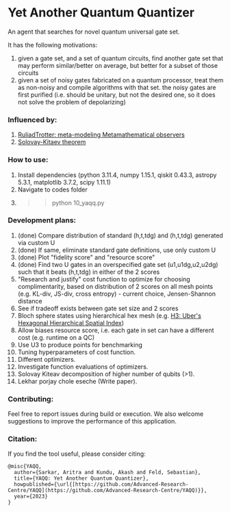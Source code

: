 # Yet Another Quantum Quantizer

An agent that searches for novel quantum universal gate set.

It has the following motivations:
1. given a gate set, and a set of quantum circuits, find another gate set that may perform similar/better on average, but better for a subset of those circuits
2. given a set of noisy gates fabricated on a quantum processor, treat them as non-noisy and compile algorithms with that set. the noisy gates are first purified (i.e. should be unitary, but not the desired one, so it does not solve the problem of depolarizing)

### Influenced by:
1. [RuliadTrotter: meta-modeling Metamathematical observers](https://community.wolfram.com/groups/-/m/t/2575951)
2. [Solovay-Kitaev theorem](https://en.wikipedia.org/wiki/Solovay%E2%80%93Kitaev_theorem)

### How to use:
1. Install dependencies (python 3.11.4, numpy 1.15.1, qiskit 0.43.3, astropy 5.3.1, matplotlib 3.7.2, scipy 1.11.1)
2. Navigate to codes folder
3. >> python 10_yaqq.py

### Development plans:
1. (done) Compare distribution of standard (h,t,tdg) and (h,t,tdg) generated via custom U
2. (done) If same, eliminate standard gate definitions, use only custom U
3. (done) Plot "fidelity score" and "resource score"
4. (done) Find two U gates in an overspecified gate set (u1,u1dg,u2,u2dg) such that it beats (h,t,tdg) in either of the 2 scores
5. "Research and justify" cost function to optimize for choosing complimentarity, based on distribution of 2 scores on all mesh points (e.g. KL-div, JS-div, cross entropy) - current choice, Jensen-Shannon distance
6. See if tradeoff exists between gate set size and 2 scores
7. Bloch sphere states using hierarchical hex mesh (e.g. [H3: Uber's Hexagonal Hierarchical Spatial Index](https://github.com/uber/h3))
8. Allow biases resource score, i.e. each gate in set can have a different cost (e.g. runtime on a QC)
9. Use U3 to produce points for benchmarking
10. Tuning hyperparameters of cost function.
11. Different optimizers.
12. Investigate function evaluations of optimizers.
13. Solovay Kiteav decomposition of higher number of qubits (>1).
14. Lekhar porjay chole eseche (Write paper).

### Contributing:
Feel free to report issues during build or execution. We also welcome suggestions to improve the performance of this application.

### Citation:
If you find the tool useful, please consider citing:

```
@misc{YAQQ,
  author={Sarkar, Aritra and Kundu, Akash and Feld, Sebastian},
  title={YAQQ: Yet Another Quantum Quantizer},
  howpublished={\url{[https://github.com/Advanced-Research-Centre/YAQQ](https://github.com/Advanced-Research-Centre/YAQQ)}},
  year={2023}
}
```
